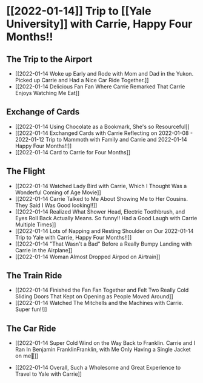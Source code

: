# [[2022-01-14]] Trip to [[Yale University]] with Carrie, Happy Four Months!!

## The Trip to the Airport

- [[2022-01-14 Woke up Early and Rode with Mom and Dad in the Yukon. Picked up Carrie and Had a Nice Car Ride Together.]]
- [[2022-01-14 Delicious Fan Fan Where Carrie Remarked That Carrie Enjoys Watching Me Eat]]

## Exchange of Cards

- [[2022-01-14 Using Chocolate as a Bookmark, She's so Resourceful]]
- [[2022-01-14 Exchanged Cards with Carrie Reflecting on 2022-01-08 - 2022-01-12 Trip to Mammoth with Family and Carrie and 2022-01-14 Happy Four Months!!]]
- [[2022-01-14 Card to Carrie for Four Months]]

## The Flight

- [[2022-01-14 Watched Lady Bird with Carrie, Which I Thought Was a Wonderful Coming of Age Movie]]
- [[2022-01-14 Carrie Talked to Me About Showing Me to Her Cousins. They Said I Was Good looking!!]]
- [[2022-01-14 Realized What Shower Head, Electric Toothbrush, and Eyes Roll Back Actually Means. So funny!! Had a Good Laugh with Carrie Multiple Times]]
- [[2022-01-14 Lots of Napping and Resting Shoulder on Our 2022-01-14 Trip to Yale with Carrie, Happy Four Months!!]]
- [[2022-01-14 "That Wasn't a Bad" Before a Really Bumpy Landing with Carrie in the Airplane]]
- [[2022-01-14 Woman Almost Dropped Airpod on Airtrain]]

## The Train Ride

- [[2022-01-14 Finished the Fan Fan Together and Felt Two Really Cold Sliding Doors That Kept on Opening as People Moved Around]]
- [[2022-01-14 Watched The Mitchells and the Machines with Carrie. Super fun!!]]

## The Car Ride

- [[2022-01-14 Super Cold Wind on the Way Back to Franklin. Carrie and I Ran In Benjamin FranklinFranklin, with Me Only Having a Single Jacket on me🥶]]

- [[2022-01-14 Overall, Such a Wholesome and Great Experience to Travel to Yale with Carrie]]
